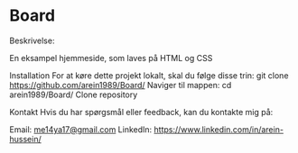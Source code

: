 # Board

Beskrivelse:

En eksampel hjemmeside, som laves på HTML og  CSS 

Installation For at køre dette projekt lokalt, skal du følge disse trin: git clone https://github.com/arein1989/Board/
Naviger til mappen: 
cd  arein1989/Board/  Clone repository 




Kontakt Hvis du har spørgsmål eller feedback, kan du kontakte mig på:

Email: me14ya17@gmail.com LinkedIn: https://www.linkedin.com/in/arein-hussein/
